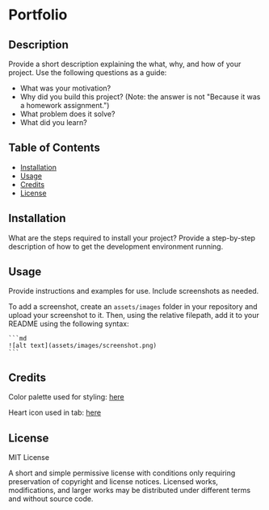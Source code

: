# Portfolio

## Description

Provide a short description explaining the what, why, and how of your project. Use the following questions as a guide:

- What was your motivation?
- Why did you build this project? (Note: the answer is not "Because it was a homework assignment.")
- What problem does it solve?
- What did you learn?

## Table of Contents

- [Installation](#installation)
- [Usage](#usage)
- [Credits](#credits)
- [License](#license)

## Installation

What are the steps required to install your project? Provide a step-by-step description of how to get the development environment running.

## Usage

Provide instructions and examples for use. Include screenshots as needed.

To add a screenshot, create an `assets/images` folder in your repository and upload your screenshot to it. Then, using the relative filepath, add it to your README using the following syntax:

    ```md
    ![alt text](assets/images/screenshot.png)
    ```

## Credits

Color palette used for styling: [here](https://coolors.co/palette/ffd6ff-e7c6ff-c8b6ff-b8c0ff-bbd0ff)

Heart icon used in tab: [here](https://icon-icons.com/icon/heart/183736)

## License

MIT License

A short and simple permissive license with conditions only requiring preservation of copyright and license notices. Licensed works, modifications, and larger works may be distributed under different terms and without source code.